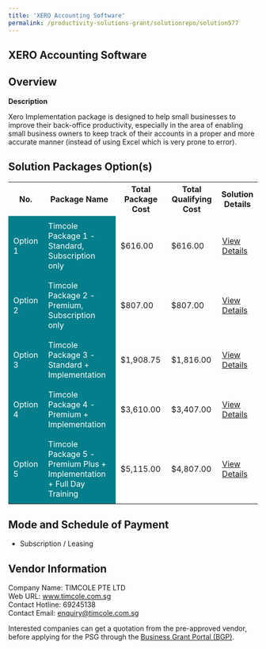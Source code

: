 ```yaml
---
title: 'XERO Accounting Software'
permalink: /productivity-solutions-grant/solutionrepo/solution577
---
```


## XERO Accounting Software

## Overview

**Description**

Xero Implementation package is designed to help small businesses to improve their back-office productivity, especially in the area of enabling small business owners to keep track of their accounts in a proper and more accurate manner (instead of using Excel which is very prone to error).

## Solution Packages Option(s)

<table>
<tr>
<th><b>No.</b></th>
<th><b>Package Name</b></th>
<th><b>Total Package Cost</b></th>
<th><b>Total Qualifying Cost</b></th>
<th><b>Solution Details</b></th>
</tr>
<tr>
<td style='padding: 10px; background-color: #037E8A; color: #FFFFFF;'>Option 1</td>
<td style='padding: 10px; background-color: #037E8A; color: #FFFFFF;'>Timcole Package 1 - Standard, Subscription only</td>
<td style='padding: 10px;'>$616.00</td>
<td style='padding: 10px;'>$616.00</td>
<td style='padding: 10px;'><a href='/images/psg/Timcole_20220406_Desensitised_Annex_3_Part_1.pdf' target='_blank'>View Details</a></td>
</tr>
<tr>
<td style='padding: 10px; background-color: #037E8A; color: #FFFFFF;'>Option 2</td>
<td style='padding: 10px; background-color: #037E8A; color: #FFFFFF;'>Timcole Package 2 - Premium, Subscription only</td>
<td style='padding: 10px;'>$807.00</td>
<td style='padding: 10px;'>$807.00</td>
<td style='padding: 10px;'><a href='/images/psg/Timcole_20220406_Desensitised_Annex_3_Part_2.pdf' target='_blank'>View Details</a></td>
</tr>
<tr>
<td style='padding: 10px; background-color: #037E8A; color: #FFFFFF;'>Option 3</td>
<td style='padding: 10px; background-color: #037E8A; color: #FFFFFF;'>Timcole Package 3 - Standard + Implementation</td>
<td style='padding: 10px;'>$1,908.75</td>
<td style='padding: 10px;'>$1,816.00</td>
<td style='padding: 10px;'><a href='/images/psg/Timcole_20220406_Desensitised_Annex_3_Part_3.pdf' target='_blank'>View Details</a></td>
</tr>
<tr>
<td style='padding: 10px; background-color: #037E8A; color: #FFFFFF;'>Option 4</td>
<td style='padding: 10px; background-color: #037E8A; color: #FFFFFF;'>Timcole Package 4 - Premium + Implementation</td>
<td style='padding: 10px;'>$3,610.00</td>
<td style='padding: 10px;'>$3,407.00</td>
<td style='padding: 10px;'><a href='/images/psg/Timcole_20220406_Desensitised_Annex_3_Part_4.pdf' target='_blank'>View Details</a></td>
</tr>
<tr>
<td style='padding: 10px; background-color: #037E8A; color: #FFFFFF;'>Option 5</td>
<td style='padding: 10px; background-color: #037E8A; color: #FFFFFF;'>Timcole Package 5 - Premium Plus + Implementation + Full Day Training</td>
<td style='padding: 10px;'>$5,115.00</td>
<td style='padding: 10px;'>$4,807.00</td>
<td style='padding: 10px;'><a href='/images/psg/Timcole_20220406_Desensitised_Annex_3_Part_5.pdf' target='_blank'>View Details</a></td>
</tr>
</table>

## Mode and Schedule of Payment

 - Subscription / Leasing

## Vendor Information

 Company Name: TIMCOLE PTE LTD<br>Web URL: www.timcole.com.sg <br>Contact Hotline: 69245138 <br>Contact Email: enquiry@timcole.com.sg <br>

Interested companies can get a quotation from the pre-approved vendor, before applying for the PSG through the <a href='https://www.businessgrants.gov.sg/' target='_blank' rel='noopener'>Business Grant Portal (BGP)</a>.

<script src="/jquery/resize-tables.js"></script>
